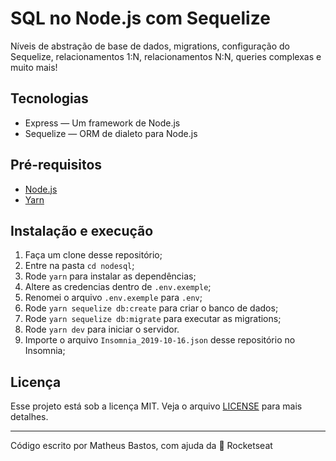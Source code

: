 <h1>
SQL no Node.js com Sequelize
</h1>

<p>
  Níveis de abstração de base de dados, migrations, configuração do Sequelize, relacionamentos 1:N, relacionamentos N:N, queries complexas e muito mais!
</p>

## Tecnologias

- Express — Um framework de Node.js
- Sequelize — ORM de dialeto para Node.js

## Pré-requisitos

- [Node.js](https://nodejs.org/en/)
- [Yarn](https://yarnpkg.com/pt-BR/docs/install)

## Instalação e execução
1. Faça um clone desse repositório;
2. Entre na pasta `cd nodesql`;
3. Rode `yarn` para instalar as dependências;
4. Altere as credencias dentro de `.env.exemple`;
5. Renomei o arquivo `.env.exemple` para `.env`;
6. Rode `yarn sequelize db:create` para criar o banco de dados;
7. Rode `yarn sequelize db:migrate` para executar as migrations;
8. Rode `yarn dev` para iniciar o servidor.
9. Importe o arquivo `Insomnia_2019-10-16.json` desse repositório no Insomnia;

## Licença

Esse projeto está sob a licença MIT. Veja o arquivo [LICENSE](LICENSE.md) para mais detalhes.

---

Código escrito por Matheus Bastos, com ajuda da 💖 Rocketseat
